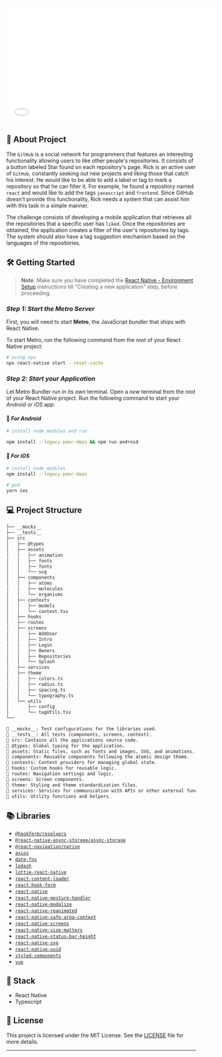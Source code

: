<p align="center">
  <iframe width="560" height="315" src="./simulator.mov" frameborder="0" allowfullscreen></iframe>
</p>

## 👻 About Project

The `GitHub` is a social network for programmers that features an interesting functionality allowing users to like other people's repositories. It consists of a button labeled Star found on each repository's page. Rick is an active user of `GitHub`, constantly seeking out new projects and liking those that catch his interest. He would like to be able to add a label or tag to mark a repository so that he can filter it. For example, he found a repository named `react` and would like to add the tags `javascript` and `frontend`. Since GitHub doesn't provide this functionality, Rick needs a system that can assist him with this task in a simple manner.


The challenge consists of developing a mobile application that retrieves all the repositories that a specific user has `liked`. Once the repositories are obtained, the application creates a filter of the user's repositories by tags. The system should also have a tag suggestion mechanism based on the languages of the repositories.

## 🛠 Getting Started

>**Note**: Make sure you have completed the [React Native - Environment Setup](https://reactnative.dev/docs/environment-setup) instructions till "Creating a new application" step, before proceeding.

### _Step 1: Start the Metro Server_

First, you will need to start **Metro**, the JavaScript _bundler_ that ships _with_ React Native.

To start Metro, run the following command from the _root_ of your React Native project:

```bash
# using npx
npx react-native start --reset-cache

```

### _Step 2: Start your Application_

Let Metro Bundler run in its _own_ terminal. Open a _new_ terminal from the _root_ of your React Native project. Run the following command to start your _Android_ or _iOS_ app:

#### 🤖 _For Android_

```bash
# install node_modules and run

npm install --legacy-peer-deps && npm run android

```

#### 🍏 _For iOS_

```bash
# install node_modules
npm install --legacy-peer-deps

# pod
yarn ios
```

## 💻 Project Structure

```bash
├── __mocks__
├── __tests__ 
├── src
│   ├── @types 
│   ├── assets
│   │   ├── animation
│   │   ├── fonts
│   │   ├── fonts
│   │   └── svg
│   ├── components
│   │   ├── atoms
│   │   ├── molecules
│   │   └── organisms
│   ├── contexts
│   │   ├── models
│   │   └── context.tsx
│   ├── hooks
│   ├── routes
│   ├── screens
│   │   ├── AddUser
│   │   ├── Intro
│   │   ├── Login
│   │   ├── Owners
│   │   ├── Repositories
│   │   └── Splash
│   ├── services
│   ├── theme
│   │   ├── colors.ts
│   │   ├── radius.ts
│   │   ├── spacing.ts
│   │   └── typography.ts
│   └── utils
│       ├── config
│       └── tagUtils.tsx
└── 

📁 __mocks__: Test configurations for the libraries used.
📁 __tests__: All tests (components, screens, context).
📁 src: Contains all the applications source code.
📁 @types: Global typing for the application.
📁 assets: Static files, such as fonts and images, SVG, and animations.
📁 components: Reusable components following the atomic design theme.
📁 contexts: Context providers for managing global state.
📁 hooks: Custom hooks for reusable logic.
📁 routes: Navigation settings and logic.
📁 screens: Screen components.
📁 theme: Styling and theme standardization files.
📁 services: Services for communication with APIs or other external functionalities.
📁 utils: Utility functions and helpers.

```

## 📚 Libraries

- [`@hookform/resolvers`](https://www.npmjs.com/package/@hookform/resolvers)
- [`@react-native-async-storage/async-storage`](https://reactnative.dev/docs/asyncstorage)
- [`@react-navigation/native`](https://reactnavigation.org/docs/getting-started)
- [`axios`](https://axios-http.com/ptbr/docs/intro)
- [`date-fns`](https://date-fns.org/)
- [`lodash`](https://www.npmjs.com/package/lodash)
- [`lottie-react-native`](https://github.com/lottie-react-native/lottie-react-native)
- [`react-content-loader`](https://www.npmjs.com/package/react-content-loader)
- [`react-hook-form`](https://react-hook-form.com/)
- [`react-native`](https://reactnative.dev/)
- [`react-native-gesture-handler`](https://docs.swmansion.com/react-native-gesture-handler)
- [`react-native-modalize`](https://github.com/jeremybarbet/react-native-modalize)
- [`react-native-reanimated`](https://docs.swmansion.com/react-native-reanimated/)
- [`react-native-safe-area-context`](https://www.npmjs.com/package/react-native-safe-area-context)
- [`react-native-screens`](https://github.com/software-mansion/react-native-screens)
- [`react-native-size-matters`](https://github.com/nirsky/react-native-size-matters)
- [`react-native-status-bar-height`](https://www.npmjs.com/package/react-native-status-bar-height)
- [`react-native-svg`](https://github.com/software-mansion/react-native-svg)
- [`react-native-uuid`](https://www.npmjs.com/package/react-native-uuid)
- [`styled-components`](https://styled-components.com/)
- [`yup`](https://github.com/jquense/yup)

## 🚧 Stack

- React Native
- Typescript

## 📝 License

This project is licensed under the MIT License. See the [LICENSE](LICENSE) file for more details.

---